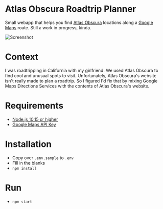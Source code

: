 # Atlas Obscura Roadtrip Planner

Small webapp that helps you find [Atlas Obscura](https://www.atlasobscura.com/) locations along a [Google Maps](https://developers.google.com/maps/documentation/) route. Still a work in progress, kinda.

![Screenshot](https://www.louisroy.net/atlas-obscura-roadtrip-planner/public/screenshot.png)

# Context

I was roadtripping in California with my girlfriend. We used Atlas Obscura to find cool and unusual spots to visit. Unfortunately, Atlas Obscura's website isn't really made to plan a roadtrip. So I figured I'd fix that by mixing Google Maps Directions Services with the contents of Atlas Obscura's website.

# Requirements
- [Node.js 10.15 or higher](https://nodejs.org)
- [Google Maps API Key](https://developers.google.com/maps/documentation/javascript/get-api-key)

# Installation

- Copy over ``.env.sample`` to ``.env``
- Fill in the blanks
- ``npm install``

# Run

- ``npm start``